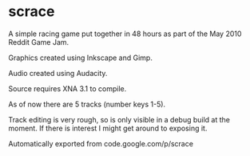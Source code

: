 # scrace

A simple racing game put together in 48 hours as part of the May 2010 Reddit Game Jam.

Graphics created using Inkscape and Gimp.

Audio created using Audacity.

Source requires XNA 3.1 to compile.

As of now there are 5 tracks (number keys 1-5).

Track editing is very rough, so is only visible in a debug build at the moment. If there is interest I might get around to exposing it.

Automatically exported from code.google.com/p/scrace
